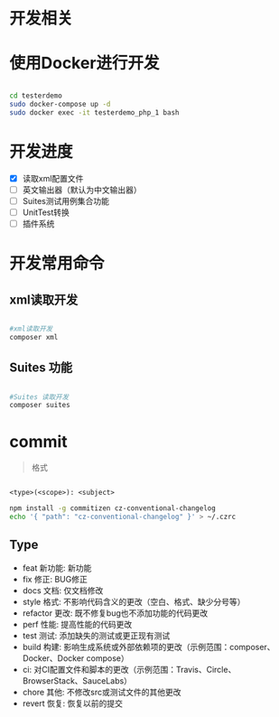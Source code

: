 # 开发相关

# 使用Docker进行开发

```bash

cd testerdemo
sudo docker-compose up -d 
sudo docker exec -it testerdemo_php_1 bash 

```


# 开发进度
* [x] 读取xml配置文件
* [ ] 英文输出器（默认为中文输出器）
* [ ] Suites测试用例集合功能
* [ ] UnitTest转换
* [ ] 插件系统

# 开发常用命令

## xml读取开发
```bash

#xml读取开发
composer xml 

```

## Suites 功能
```bash

#Suites 读取开发
composer suites 

```

# commit 
> 格式
```

<type>(<scope>): <subject>

```
```bash
npm install -g commitizen cz-conventional-changelog
echo '{ "path": "cz-conventional-changelog" }' > ~/.czrc


```

## Type
* feat 新功能:     新功能
* fix  修正:      BUG修正
* docs 文档:     仅文档修改
* style 格式:    不影响代码含义的更改（空白、格式、缺少分号等）
* refactor 更改: 既不修复bug也不添加功能的代码更改
* perf 性能:    提高性能的代码更改
* test 测试:     添加缺失的测试或更正现有测试
* build 构建:    影响生成系统或外部依赖项的更改（示例范围：composer、Docker、Docker compose）
* ci:       对CI配置文件和脚本的更改（示例范围：Travis、Circle、BrowserStack、SauceLabs）
* chore 其他:    不修改src或测试文件的其他更改
* revert 恢复:   恢复以前的提交


